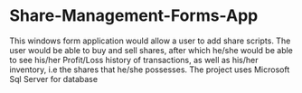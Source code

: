 # Share-Management-Forms-App
This windows form application would allow a user to add share scripts. The user would be able to buy and sell shares, after which he/she would be able to see his/her Profit/Loss history of transactions, as well as his/her inventory, i.e the shares that he/she possesses.
The project uses Microsoft Sql Server for database
